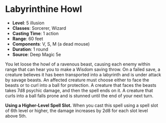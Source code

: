 # Labyrinthine Howl

- **Level**: 5 illusion
- **Classes**: Sorcerer, Wizard
- **Casting Time**: 1 action
- **Range**: 60 feet
- **Components**: V, S, M (a dead mouse)
- **Duration**: 1 round
- **Source**: Deep Magic 5e

You let loose the howl of a ravenous beast, causing each enemy within range that can hear you to make a Wisdom saving throw. On a failed save, a creature believes it has been transported into a labyrinth and is under attack by savage beasts. An affected creature must choose either to face the beasts or to curl into a ball for protection. A creature that faces the beasts takes 7d8 psychic damage, and then the spell ends on it. A creature that curls into a ball falls prone and is stunned until the end of your next turn.

**Using a Higher-Level Spell Slot.** When you cast this spell using a spell slot of 6th level or higher, the damage increases by 2d8 for each slot level above 5th.
